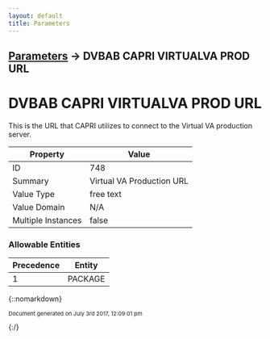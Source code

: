 ```yaml
---
layout: default
title: Parameters
---
```


## [Parameters](TableOfContents) &#8594; DVBAB CAPRI VIRTUALVA PROD URL
# DVBAB CAPRI VIRTUALVA PROD URL

This is the URL that CAPRI utilizes to connect to the Virtual VA production server.

Property | Value
--- | ---
ID | 748
Summary | Virtual VA Production URL
Value Type | free text
Value Domain | N/A
Multiple Instances | false

### Allowable Entities

Precedence | Entity
--- | ---
1 | PACKAGE

{::nomarkdown} <br/><p style="font-size: 11px">Document generated on July 3rd 2017, 12:09:01 pm</p>{:/}